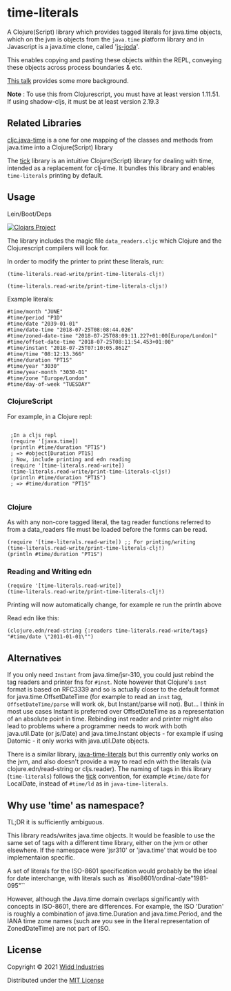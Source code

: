 # time-literals

A Clojure(Script) library which provides tagged literals for java.time objects,
which on the jvm is objects from the `java.time` platform library and in Javascript is a 
 java.time clone, called '[js-joda](https://js-joda.github.io/js-joda/)'.
 
This enables copying and pasting these objects within the REPL, conveying these objects across process boundaries & etc. 
 
[This talk](https://www.youtube.com/watch?v=UFuL-ZDoB2U) provides some more background.

**Note** : To use this from Clojurescript, you must have at least version 1.11.51. If using shadow-cljs, it must be at least version 2.19.3

## Related Libraries

[cljc.java-time](https://github.com/henryw374/cljc.java-time) is a one for one mapping of the classes and methods from
java.time into a Clojure(Script) library 
 
The [tick](https://clojars.org/tick) library is an intuitive Clojure(Script) library for dealing with time, intended as a replacement for clj-time. It bundles this library and enables `time-literals` printing
  by default.


## Usage

Lein/Boot/Deps 

[![Clojars Project](https://img.shields.io/clojars/v/com.widdindustries/time-literals.svg)](https://clojars.org/com.widdindustries/time-literals)


The library includes the magic file `data_readers.cljc` which Clojure and the Clojurescript
compilers will look for.

In order to modify the printer to print these literals, run: 

`(time-literals.read-write/print-time-literals-clj!)`

`(time-literals.read-write/print-time-literals-cljs!)`

Example literals:

```
#time/month "JUNE"
#time/period "P1D"
#time/date "2039-01-01"
#time/date-time "2018-07-25T08:08:44.026"
#time/zoned-date-time "2018-07-25T08:09:11.227+01:00[Europe/London]"
#time/offset-date-time "2018-07-25T08:11:54.453+01:00"
#time/instant "2018-07-25T07:10:05.861Z"
#time/time "08:12:13.366"
#time/duration "PT1S"
#time/year "3030"
#time/year-month "3030-01"
#time/zone "Europe/London"
#time/day-of-week "TUESDAY"
```

### ClojureScript

For example, in a Clojure repl:

```
  
 ;In a cljs repl
 (require '[java.time])  
 (println #time/duration "PT1S")
 ; => #object[Duration PT1S]
 ; Now, include printing and edn reading
 (require '[time-literals.read-write])
 (time-literals.read-write/print-time-literals-cljs!)
 (println #time/duration "PT1S")
 ; => #time/duration "PT1S"   
      

```

### Clojure

As with any non-core tagged literal, the tag reader functions referred to from a data_readers file
 must be loaded before the forms can be read.

```
(require '[time-literals.read-write]) ;; For printing/writing
(time-literals.read-write/print-time-literals-clj!)
(println #time/duration "PT1S")

```

### Reading and Writing edn
 
 ```
 (require '[time-literals.read-write])
 (time-literals.read-write/print-time-literals-clj!)
 ```

Printing will now automatically change, for example re run the println above

Read edn like this:

```
(clojure.edn/read-string {:readers time-literals.read-write/tags} "#time/date \"2011-01-01\"")
```

## Alternatives
 
If you only need `Instant` from java.time/jsr-310, you could just rebind the tag readers and printer fns for 
`#inst`. Note
however that Clojure's `inst` format is based on RFC3339 and so is actually closer to the default format 
for java.time.OffsetDateTime
 (for example to
read an `inst` tag, `OffsetDateTime/parse` will work ok, but Instant/parse will not). But... I think in most use 
cases Instant is preferred over OffsetDateTime as a representation of an absolute point in time. Rebinding inst
 reader and printer might 
also lead 
to problems where a programmer needs to work with both java.util.Date (or js/Date) and java.time.Instant objects - for example if using
Datomic - it only works with java.util.Date objects.    

There is a similar library, [java-time-literals](https://github.com/magnars/java-time-literals) but this currently only works
on the jvm, and also doesn't provide a way to read edn with the literals (via clojure.edn/read-string or cljs.reader). The naming of tags
in this library (`time-literals`) follows the [tick](https://clojars.org/tick) convention, for example
`#time/date` for LocalDate, instead of `#time/ld` as in `java-time-literals`.

## Why use 'time' as namespace?

TL;DR it is sufficiently ambiguous.

This library reads/writes java.time objects. It would be feasible to use the same set of tags with a different 
time library, either on the jvm or other elsewhere. If the namespace were 'jsr310' or 'java.time' that would be
too implementaion specific.

A set of literals for the ISO-8601 specification would 
probably be the ideal for date interchange, with literals such as `#iso8601/ordinal-date"1981-095"``

However, although the Java.time domain overlaps significantly with concepts in ISO-8601, there are differences.
For example, the ISO 'Duration' is roughly a combination of java.time.Duration and java.time.Period, and 
the IANA time zone names (such are you see in the literal representation of ZonedDateTime) are not part of ISO. 

## License

Copyright © 2021 [Widd Industries](https://widdindustries.com/about/)

Distributed under the [MIT License](/LICENSE)
